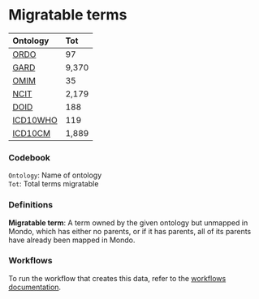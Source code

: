 # Migratable terms
| Ontology                          | Tot   |
|:----------------------------------|:------|
| [ORDO](./migrate_ordo.md)         | 97    |
| [GARD](./migrate_gard.md)         | 9,370 |
| [OMIM](./migrate_omim.md)         | 35    |
| [NCIT](./migrate_ncit.md)         | 2,179 |
| [DOID](./migrate_doid.md)         | 188   |
| [ICD10WHO](./migrate_icd10who.md) | 119   |
| [ICD10CM](./migrate_icd10cm.md)   | 1,889 |

### Codebook
`Ontology`: Name of ontology    
`Tot`: Total terms migratable

### Definitions
**Migratable term**: A term owned by the given ontology but unmapped in Mondo, which has either no parents, or if it has 
parents, all of its parents have already been mapped in Mondo.

### Workflows
To run the workflow that creates this data, refer to the [workflows documentation](../developer/workflows.md).